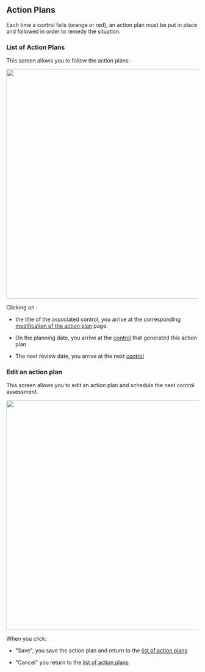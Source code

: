 ## Action Plans

Each time a control fails (orange or red), an action plan must be put in place and followed in order to remedy the situation.

### List of Action Plans <a name="list"></a>

This screen allows you to follow the action plans:

[<img src="/images/a1.png" width="600">](/images/a1.png)


Clicking on :

* the title of the associated control, you arrive at the corresponding [modification of the action plan](#edit) page.

* On the planning date, you arrive at the [control](/controls/#show) that generated this action plan

* The next review date, you arrive at the next [control](/controls/#show)


### Edit an action plan <a name="edit"></a>

This screen allows you to edit an action plan and schedule the next control assessment.

[<img src="/images/a2.png" width="600">](/images/a2.png)


When you click:

* "Save", you save the action plan and return to the [list of action plans](#list)

* "Cancel" you return to the [list of action plans](#list)
